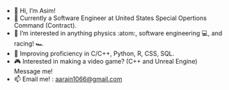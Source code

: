 - 👋 Hi, I’m Asim!
- :briefcase: Currently a Software Engineer at United States Special Opertions Command (Contract).
- 👀 I’m interested in anything physics :atom:, software engineering 💻, and racing! 🏎️
- 🌱 Improving proficiency in C/C++, Python, R, CSS, SQL.
- :video_game: Interested in making a video game? (C++ and Unreal Engine) Message me!
- 📫 Email me! : aarain1066@gmail.com

<!---
aarain1066/aarain1066 is a ✨ special ✨ repository because its `README.md` (this file) appears on your GitHub profile.
You can click the Preview link to take a look at your changes.
--->
